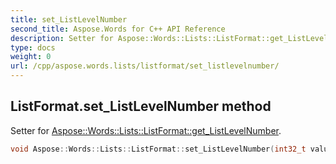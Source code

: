 ```yaml
---
title: set_ListLevelNumber
second_title: Aspose.Words for C++ API Reference
description: Setter for Aspose::Words::Lists::ListFormat::get_ListLevelNumber. 
type: docs
weight: 0
url: /cpp/aspose.words.lists/listformat/set_listlevelnumber/
---
```

## ListFormat.set_ListLevelNumber method


Setter for [Aspose::Words::Lists::ListFormat::get_ListLevelNumber](../get_listlevelnumber/).

```cpp
void Aspose::Words::Lists::ListFormat::set_ListLevelNumber(int32_t value)
```

